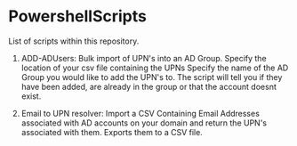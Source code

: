 # PowershellScripts

List of scripts within this repository.

1. ADD-ADUsers: Bulk import of UPN's into an AD Group. 
  Specify the location of your csv file containing the UPNs
  Specify the name of the AD Group you would like to add the UPN's to.
  The script will tell you if they have been added, are already in the group or that the account doesnt exist.

2. Email to UPN resolver: Import a CSV Containing Email Addresses associated with AD accounts on your domain and return the UPN's associated with them.
   Exports them to a CSV file.
